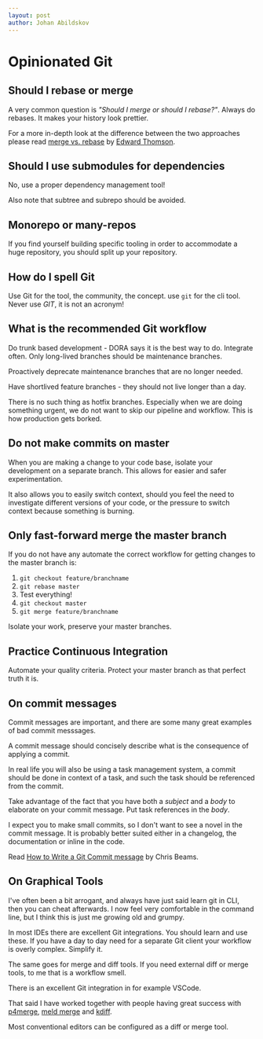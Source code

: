 ```yaml
---
layout: post
author: Johan Abildskov
---
```


# Opinionated Git

## Should I rebase or merge

A very common question is _"Should I merge or should I rebase?"_.
Always do rebases. It makes your history look prettier.

For a more in-depth look at the difference between the two approaches
please read [merge vs. rebase](http://edwardthomson.com/blog/merge_vs_rebase.html) by [Edward Thomson](https://twitter.com/ethomson).

## Should I use submodules for dependencies

No, use a proper dependency management tool!

Also note that subtree and subrepo should be avoided.

## Monorepo or many-repos

If you find yourself building specific tooling in order to accommodate a huge
repository, you should split up your repository.

## How do I spell Git

Use Git for the tool, the community, the concept. use `git` for the cli tool.
Never use _GIT_, it is not an acronym!

## What is the recommended Git workflow

Do trunk based development - DORA says it is the best way to do.
Integrate often. Only long-lived branches should be maintenance branches.

Proactively deprecate maintenance branches that are no longer needed.

Have shortlived feature branches - they should not live longer than a day.

There is no such thing as hotfix branches. Especially when we are doing something urgent, 
we do not want to skip our pipeline and workflow. This is how production gets borked.

## Do not make commits on master

When you are making a change to your code base, isolate your development on
a separate branch. This allows for easier and safer experimentation.

It also allows you to easily switch context, should you feel the need to
investigate different versions of your code, or the pressure to switch context
because something is burning.

## Only fast-forward merge the master branch

If you do not have any automate the correct workflow for getting changes to the
master branch is:
1. `git checkout feature/branchname`
2. `git rebase master`
3. Test everything!
4. `git checkout master`
5. `git merge feature/branchname`

Isolate your work, preserve your master branches.

## Practice Continuous Integration

Automate your quality criteria. Protect your master branch as that perfect
truth it is.

## On commit messages

Commit messages are important, and there are some many great examples of bad commit messsages.

A commit message should concisely describe what is the consequence of applying a commit.

In real life you will also be using a task management system, a commit should be done in context of a task, and such the task should be referenced from the commit.

Take advantage of the fact that you have both a _subject_ and a _body_ to elaborate on your commit message. Put task references in the _body_.

I expect you to make small commits, so I don't want to see a novel in the commit message. It is probably better suited either in a changelog, the documentation or inline in the code.

Read [How to Write a Git Commit message](https://chris.beams.io/posts/git-commit/) by Chris Beams.

## On Graphical Tools

I've often been a bit arrogant, and always have just said learn git in CLI, then you can cheat afterwards.
I now feel very comfortable in the command line, but I think this is just me growing old and grumpy.

In most IDEs there are excellent Git integrations. You should learn and use these. If you have a day to day need
for a separate Git client your workflow is overly complex. Simplify it.

The same goes for merge and diff tools. If you need external diff or merge tools, to me that is a workflow smell.

There is an excellent Git integration in for example VSCode.

That said I have worked together with people having great success with [p4merge](https://www.perforce.com/products/helix-core-apps/merge-diff-tool-p4merge), [meld merge](http://meldmerge.org/) and [kdiff](http://kdiff3.sourceforge.net/).

Most conventional editors can be configured as a diff or merge tool.
